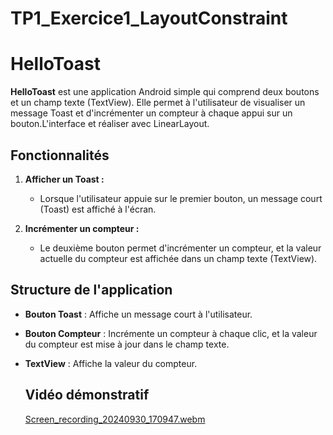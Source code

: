 # TP1_Exercice1_LayoutConstraint
# HelloToast

**HelloToast** est une application Android simple qui comprend deux boutons et un champ texte (TextView). Elle permet à l'utilisateur de visualiser un message Toast et d'incrémenter un compteur à chaque appui sur un bouton.L'interface et réaliser avec LinearLayout.
## Fonctionnalités

1. **Afficher un Toast :**
   - Lorsque l'utilisateur appuie sur le premier bouton, un message court (Toast) est affiché à l'écran.
   
2. **Incrémenter un compteur :**
   - Le deuxième bouton permet d'incrémenter un compteur, et la valeur actuelle du compteur est affichée dans un champ texte (TextView).

## Structure de l'application

- **Bouton Toast** : Affiche un message court à l'utilisateur.
- **Bouton Compteur** : Incrémente un compteur à chaque clic, et la valeur du compteur est mise à jour dans le champ texte.
- **TextView** : Affiche la valeur du compteur.
  
  ## Vidéo démonstratif

  [Screen_recording_20240930_170947.webm](https://github.com/user-attachments/assets/4b507173-6c2d-4a39-bba9-d9b5daf10060)

  
 
